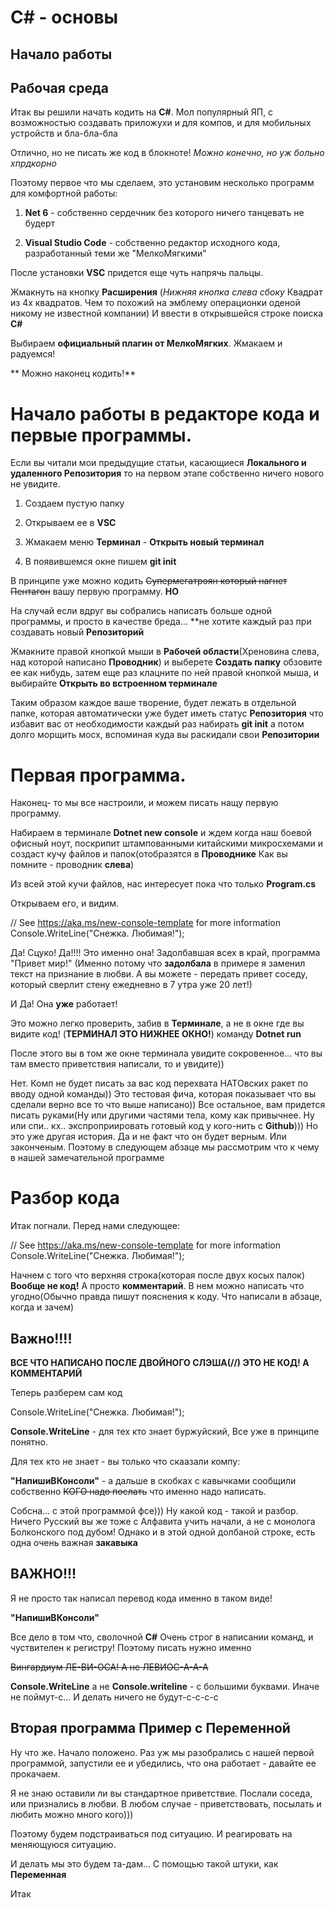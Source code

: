 #                      C# - основы

##                     Начало работы

##                    Рабочая среда

Итак вы решили начать кодить на **C#**. Мол популярный ЯП, с возможностью создавать приложухи и для компов, и для мобильных устройств и бла-бла-бла

Отлично, но не писать же код в блокноте! *Можно конечно, но уж больно хпрдкорно*

Поэтому первое что мы сделаем, это установим несколько программ для комфортной работы:

1. **Net 6** - собственно сердечник без которого ничего танцевать не будерт

2. **Visual Studio Code** - собственно редактор исходного кода, разработанный теми же "МелкоМягкими"

После установки **VSC** придется еще чуть напрячь пальцы. 

Жмакнуть на кнопку **Расширения** (*Нижняя кнопка слева сбоку* Квадрат из 4х квадратов. Чем то похожий на эмблему операционки оденой никому не известной компании) И ввести в открывшейся строке поиска **C#**

Выбираем **официальный плагин от МелкоМягких**. Жмакаем и радуемся!

**                   Можно наконец кодить!**


#               Начало работы в редакторе кода и первые программы.

Если вы читали мои предыдущие статьи, касающиеся **Локального и удаленного Репозитория** то на первом этапе собственно ничего нового не увидите.

1. Создаем пустую папку

2. Открываем ее в **VSC**

3. Жмакаем меню **Терминал** - **Открыть новый терминал**

4. В появившемся окне пишем **git init**

В принципе уже можно кодить ~~Супермегатроян который нагнет Пентагон~~ вашу первую программу. **НО**

На случай если вдруг вы собрались написать больше одной программы, и просто в качестве бреда... **не хотите каждый раз при создавать новый **Репозиторий** 

Жмакните правой кнопкой мыши в **Рабочей области**(Хреновина слева, над которой написано **Проводник**) и выберете **Создать папку** обзовите ее как нибудь, затем еще раз клацните по ней правой кнопкой мыша, и выбирайте **Открыть во встроенном терминале**

Таким образом каждое ваше творение, будет лежать в отдельной папке, которая автоматически уже будет иметь статус **Репозитория** что избавит вас от необходимости каждый раз набирать **git init** а потом долго морщить мосх, вспоминая куда вы раскидали свои **Репозитории**

#                     Первая программа.

Наконец- то мы все настроили, и можем писать нащу первую программу.

Набираем в терминале **Dotnet new console** и ждем когда наш боевой офисный ноут, поскрипит штампованными китайскими микросхемами и создаст кучу файлов и папок(отобразятся в **Проводнике** Как вы помните - проводник **слева**)

Из всей этой кучи файлов, нас интересует пока что только **Program.cs**

Открываем его, и видим.

// See https://aka.ms/new-console-template for more information
Console.WriteLine("Снежка. Любимая!");

Да! Сцуко! Да!!!! Это именно она! Задолбавшая всех в край, программа "Привет мир!" (Именно потому что **задолбала** в примере я заменил текст на признание в любви. А вы можете - передать привет соседу, который сверлит стену ежедневно в 7 утра уже 20 лет!)

И Да! Она **уже** работает!

Это можно легко проверить, забив в **Терминале**, а не в окне где вы видите код! (**ТЕРМИНАЛ ЭТО НИЖНЕЕ ОКНО!**) команду **Dotnet run**

После этого вы в том же окне терминала увидите сокровенное... что вы там  вместо приветствия написали, то и увидите))

Нет. Комп не будет писать за вас код перехвата НАТОвских ракет по вводу одной команды)) Это тестовая фича, которая показывает что вы сделали верно все то что выше написано)) Все остальное, вам придется писать руками(Ну или другими частями тела, кому как привычнее. Ну или спи.. кх.. экспроприировать готовый код у кого-нить с **Github**))) Но это уже другая история. Да и не факт что он будет верным. Или законченым. Поэтому в следующем абзаце мы рассмотрим что к чему в нашей замечательной программе

#                         Разбор кода

Итак погнали. Перед нами следующее:


// See https://aka.ms/new-console-template for more information
Console.WriteLine("Снежка. Любимая!");


Начнем с того что верхняя строка(которая после двух косых палок) **Вообще не код!** А просто **комментарий**. В нем можно написать что угодно(Обычно правда пишут пояснения к коду. Что написали в абзаце, когда и зачем)

##                     Важно!!!!

**ВСЕ ЧТО НАПИСАНО ПОСЛЕ ДВОЙНОГО СЛЭША(//) ЭТО НЕ КОД! А КОММЕНТАРИЙ**


Теперь разберем сам код

Console.WriteLine("Снежка. Любимая!");


**Console.WriteLine** - для тех кто знает буржуйский, Все уже в принципе понятно.

Для тех кто не знает - вы только что скаазали компу:

**"НапишиВКонсоли"** - а дальше в скобках с кавычками сообщили собственно ~~КОГО надо послать~~ что именно надо написать.

Собсна... с этой программой фсе))) Ну какой код - такой и разбор. Ничего Русский вы же тоже с Алфавита учить начали, а не с монолога Болконского под дубом! Однако и в этой одной долбаной строке, есть одна очень важная **закавыка**


##                           ВАЖНО!!!

Я не просто так написал перевод кода именно в таком виде!

**"НапишиВКонсоли"**

Все дело в том что, сволочной **C#** Очень строг в написании команд, и чуствителен к регистру! Поэтому писать нужно именно

~~Вингардиум ЛЕ-ВИ-ОСА! А не ЛЕВИОС-А-А-А~~

**Console.WriteLine** а не **Console.writeline** - с большими буквами. Иначе не поймут-с... И делать ничего не будут-с-с-с-с

##                    Вторая программа Пример с Переменной

Ну что же. Начало положено. Раз уж мы разобрались с нашей первой программой, запустили ее и убедились, что она работает - давайте ее прокачаем.

Я не знаю оставили ли вы стандартное приветствие. Послали соседа, или признались в любви. В любом случае - приветствовать, посылать и любить можно много кого)))

Поэтому будем подстраиваться под ситуацию. И реагировать на меняющуюся ситуацию.

И делать мы это будем та-дам... С помощью такой штуки, как **Переменная**

Итак



